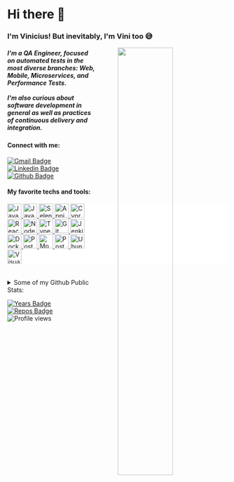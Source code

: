 <h1> Hi there 👋</h1>

<h3>I'm Vinicius! But inevitably, I'm Vini too 😅</h3>

<img width=50% style="float: right; margin-left: 50px;" src="https://media2.giphy.com/media/l4FGEU8ISIv6SGzL2/source.gif">

<h5>
  I'm a QA Engineer, focused on automated tests in the most diverse branches: Web, Mobile, Microservices, and Performance Tests.
  <br/>
  <br/>
  I'm also curious about software development in general as well as practices of continuous delivery and integration.
</h5>

<h4>Connect with me: </h4>

[![Gmail Badge](https://img.shields.io/badge/Gmail-c14438?style=flat&logo=Gmail&logoColor=white)](mailto:viniciusflores379@gmail.com "Connect via Email")
[![Linkedin Badge](https://img.shields.io/badge/-LinkedIn-0072b1?style=flat&logo=Linkedin&logoColor=white)](https://www.linkedin.com/in/viniciusflores379/ "Connect on LinkedIn")
[![Github Badge](https://img.shields.io/badge/-GitHub-000000?style=flat&logo=Github&logoColor=white)](https://www.github.com/viniciusflores/ "Connect on GitHub")

<h4>My favorite techs and tools: </h4>

<div style="background:white">
  <a href="https://java.com/en/download/help/develop.html">
  <img height="32" width="32" src="https://unpkg.com/simple-icons@v3/icons/java.svg" alt="Java"/>
  </a>

  <a href="https://javascript.info/js">
  <img height="32" width="32" src="https://unpkg.com/simple-icons@v3/icons/javascript.svg" alt="Javascript"/>
  </a>

  <a href="https://www.selenium.dev/">
  <img height="32" width="32" src="https://icon-library.com/images/selenium-icon/selenium-icon-12.jpg" alt="Selenium">
  </a>

  <a href="http://appium.io/">
  <img height="32" width="32" src="https://brandslogos.com/wp-content/uploads/images/large/appium-logo-black-and-white.png" alt="Appium">
  </a>

  <a href="https://www.cypress.io/">
  <img height="32" width="32" src="https://unpkg.com/simple-icons@v3/icons/cypress.svg" alt="Cypress"/>
  </a>

  <a href="https://reactjs.org/">
  <img height="32" width="32" src="https://unpkg.com/simple-icons@v3/icons/react.svg" alt="React"/>
  </a>

  <a href="https://nodejs.org/en/">
  <img height="32" width="32" src="https://unpkg.com/simple-icons@v3/icons/node-dot-js.svg" alt="Node"/>
  </a>

  <a href="https://www.typescriptlang.org/">
  <img height="32" width="32" src="https://unpkg.com/simple-icons@v3/icons/typescript.svg" alt="Typescript"/>
  </a>

  <a href="https://git-scm.com/">
  <img height="32" width="32" src="https://unpkg.com/simple-icons@v3/icons/git.svg" alt="Git"/>
  </a>

  <a href="https://www.jenkins.io/">
  <img height="32" width="32" src="https://unpkg.com/simple-icons@v3/icons/jenkins.svg" alt="Jenkins"/>
  </a>

  <a href="https://www.docker.com/">
  <img height="32" width="32" src="https://unpkg.com/simple-icons@v3/icons/docker.svg" alt="Docker"/>
  </a>

  <a href="https://www.postgresql.org/">
  <img height="32" width="32" src="https://unpkg.com/simple-icons@v3/icons/postgresql.svg" alt="Postgress"/>
  </a>

  <a href="https://www.mongodb.com/">
  <img height="32" width="32" src="https://unpkg.com/simple-icons@v3/icons/mongodb.svg" alt="MongoDb"/>
  </a>

  <a href="https://www.postman.com/">
  <img height="32" width="32" src="https://unpkg.com/simple-icons@v3/icons/postman.svg" alt="Postman"/>
  </a>

  <a href="https://ubuntu.com/">
  <img height="32" width="32" src="https://unpkg.com/simple-icons@v3/icons/ubuntu.svg" alt="Ubuntu"/>
  </a>

  <a href="https://code.visualstudio.com/">
  <img height="32" width="32" src="https://unpkg.com/simple-icons@v3/icons/visualstudiocode.svg" alt="Visual Studio Code"/>
  </a>
</div>
<br/>  
<br/>  

<details><summary>Some of my Github Public Stats:</summary>

  [![Viniciusflores's github stats](https://github-readme-stats.vercel.app/api?username=viniciusflores&count_private=true&show_icons=true&include_all_commits&show_owner)](https://github.com/viniciusflores/github-readme-stats)
  [![Top Langs](https://github-readme-stats.vercel.app/api/top-langs/?username=viniciusflores&count_private=true&layout=compact)](https://github.com/viniciusflores/github-readme-stats)

  [![Git trophy's](https://github-profile-trophy.vercel.app/?username=viniciusflores)](https://github.com/ryo-ma/github-profile-trophy)

  [![GitHub metrics](https://metrics.lecoq.io/viniciusflores?template=terminal&followup=1&isocalendar=1)](https://github.com/lowlighter/metrics)

</details>

[![Years Badge](https://badges.pufler.dev/years/viniciusflores)](https://badges.pufler.dev)
[![Repos Badge](https://badges.pufler.dev/repos/viniciusflores)](https://badges.pufler.dev)
![Profile views](https://gpvc.arturio.dev/viniciusflores)
